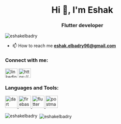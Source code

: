 <h1 align="center">Hi 👋, I'm Eshak</h1>
<h3 align="center">Flutter developer</h3>

<p align="left"> <img src="https://komarev.com/ghpvc/?username=eshakelbadry&label=Profile%20views&color=0e75b6&style=flat" alt="eshakelbadry" /> </p>

- 📫 How to reach me **eshak.elbadry96@gmail.com**

<h3 align="left">Connect with me:</h3>
<p align="left">
<a href="https://linkedin.com/in/linkedin.com/in/eshak-elbadry-48510a18b" target="blank"><img align="center" src="https://raw.githubusercontent.com/rahuldkjain/github-profile-readme-generator/master/src/images/icons/Social/linked-in-alt.svg" alt="linkedin.com/in/eshak-elbadry-48510a18b" height="30" width="40" /></a>
<a href="https://fb.com/https://www.facebook.com/eshak.elbadry96/" target="blank"><img align="center" src="https://raw.githubusercontent.com/rahuldkjain/github-profile-readme-generator/master/src/images/icons/Social/facebook.svg" alt="https://www.facebook.com/eshak.elbadry96/" height="30" width="40" /></a>
</p>

<h3 align="left">Languages and Tools:</h3>
<p align="left"> <a href="https://dart.dev" target="_blank" rel="noreferrer"> <img src="https://www.vectorlogo.zone/logos/dartlang/dartlang-icon.svg" alt="dart" width="40" height="40"/> </a> <a href="https://firebase.google.com/" target="_blank" rel="noreferrer"> <img src="https://www.vectorlogo.zone/logos/firebase/firebase-icon.svg" alt="firebase" width="40" height="40"/> </a> <a href="https://flutter.dev" target="_blank" rel="noreferrer"> <img src="https://www.vectorlogo.zone/logos/flutterio/flutterio-icon.svg" alt="flutter" width="40" height="40"/> </a> <a href="https://postman.com" target="_blank" rel="noreferrer"> <img src="https://www.vectorlogo.zone/logos/getpostman/getpostman-icon.svg" alt="postman" width="40" height="40"/> </a> </p>

<p><img align="left" src="https://github-readme-stats.vercel.app/api/top-langs?username=eshakelbadry&show_icons=true&locale=en&layout=compact" alt="eshakelbadry" /></p>

<p>&nbsp;<img align="center" src="https://github-readme-stats.vercel.app/api?username=eshakelbadry&show_icons=true&locale=en" alt="eshakelbadry" /></p>
